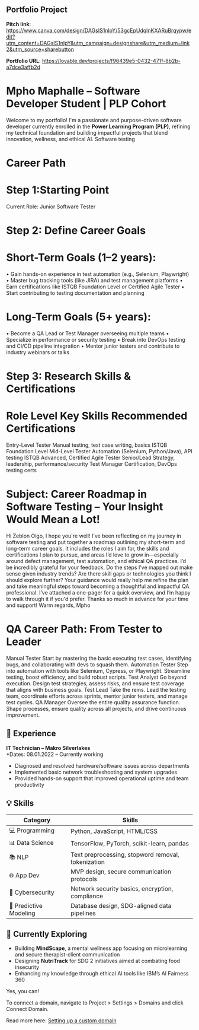

## Portfolio Project

**Pitch link**: https://www.canva.com/design/DAGsIS1nlpY/53gcEpUdqInKXARuBrqypw/edit?utm_content=DAGsIS1nlpY&utm_campaign=designshare&utm_medium=link2&utm_source=sharebutton

**Portfolio URL**: https://lovable.dev/projects/f96439e5-0432-471f-8b2b-a7dce3affb2d


# Mpho Maphalle – Software Developer Student | PLP Cohort

Welcome to my portfolio! I'm a passionate and purpose-driven software developer currently enrolled in the **Power Learning Program (PLP)**, refining my technical foundation and building impactful projects that blend innovation, wellness, and ethical AI. Software testing

# Career Path 
# Step 1:Starting Point 
Current Role: Junior Software Tester  
# Step 2: Define Career Goals 
# Short-Term Goals (1–2 years): 
• Gain hands-on experience in test automation (e.g., Selenium, Playwright) 
• Master bug tracking tools (like JIRA) and test management platforms 
• Earn certifications like ISTQB Foundation Level or Certified Agile Tester 
• Start contributing to testing documentation and planning 
# Long-Term Goals (5+ years): 
• Become a QA Lead or Test Manager overseeing multiple teams 
• Specialize in performance or security testing 
• Break into DevOps testing and CI/CD pipeline integration 
• Mentor junior testers and contribute to industry webinars or talks 
# Step 3: Research Skills & Certifications 
# Role Level                   Key Skills                                           Recommended Certifications 
Entry-Level Tester           Manual testing, test case writing, basics            ISTQB Foundation Level 
Mid-Level Tester             Automation (Selenium, Python/Java), API testing      ISTQB Advanced, Certified Agile Tester 
Senior/Lead                  Strategy, leadership, performance/security           Test Manager Certification, DevOps testing certs 

# Subject: Career Roadmap in Software Testing – Your Insight Would Mean a Lot!
Hi Zeblon Oigo,
I hope you're well! I've been reflecting on my journey in software testing and put together a roadmap outlining my short-term and long-term career goals. It includes the roles I aim for, the skills and certifications I plan to pursue, and areas I’d love to grow in—especially around defect management, test automation, and ethical QA practices.
I’d be incredibly grateful for your feedback. Do the steps I’ve mapped out make sense given industry trends? Are there skill gaps or technologies you think I should explore further?
Your guidance would really help me refine the plan and take meaningful steps toward becoming a thoughtful and impactful QA professional. I’ve attached a one-pager for a quick overview, and I’m happy to walk through it if you'd prefer.
Thanks so much in advance for your time and support!
Warm regards, Mpho

# QA Career Path: From Tester to Leader 
Manual Tester Start by mastering the basic executing test cases, identifying bugs, and 
collaborating with devs to squash them. 
Automation Tester Step into automation with tools like Selenium, Cypress, or 
Playwright. Streamline testing, boost efficiency, and build robust scripts. 
Test Analyst Go beyond execution. Design test strategies, assess risks, and ensure test 
coverage that aligns with business goals. 
Test Lead Take the reins. Lead the testing team, coordinate efforts across sprints, 
mentor junior testers, and manage test cycles. 
QA Manager Oversee the entire quality assurance function. Shape processes, ensure 
quality across all projects, and drive continuous improvement.




## 💼 Experience

**IT Technician – Makro Silverlakes**  
*Dates: 08.01.2022 – Currently working
- Diagnosed and resolved hardware/software issues across departments  
- Implemented basic network troubleshooting and system upgrades  
- Provided hands-on support that improved operational uptime and team productivity  

## 💡 Skills

| Category | Skills |
|---------|--------|
| 💻 Programming | Python, JavaScript, HTML/CSS |
| 📊 Data Science | TensorFlow, PyTorch, scikit-learn, pandas |
| 📚 NLP | Text preprocessing, stopword removal, tokenization |
| 🌐 App Dev | MVP design, secure communication protocols |
| 🔐 Cybersecurity | Network security basics, encryption, compliance |
| 🔮 Predictive Modeling | Database design, SDG-aligned data pipelines |

## 🌱 Currently Exploring
- Building **MindScape**, a mental wellness app focusing on microlearning and secure therapist-client communication  
- Designing **NutriTrack** for SDG 2 initiatives aimed at combating food insecurity  
- Enhancing my knowledge through ethical AI tools like IBM’s AI Fairness 360  

Yes, you can!

To connect a domain, navigate to Project > Settings > Domains and click Connect Domain.

Read more here: [Setting up a custom domain](https://docs.lovable.dev/tips-tricks/custom-domain#step-by-step-guide)
